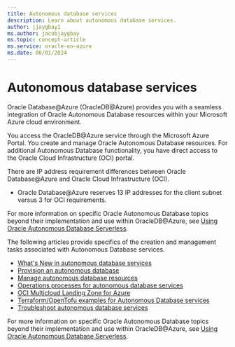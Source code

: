 ```yaml
---
title: Autonomous database services
description: Learn about autonomous database services.
author: jjaygbay1
ms.author: jacobjaygbay
ms.topic: concept-article
ms.service: oracle-on-azure
ms.date: 08/01/2024
---
```


# Autonomous database services

Oracle Database@Azure (OracleDB@Azure) provides you with a seamless integration of Oracle Autonomous Database resources within your Microsoft Azure cloud environment.

You access the OracleDB@Azure service through the Microsoft Azure Portal. You create and manage Oracle Autonomous Database resources. For additional Autonomous Database functionality, you have direct access to the Oracle Cloud Infrastructure (OCI) portal.

There are IP address requirement differences between Oracle Database@Azure and Oracle Cloud Infrastructure (OCI).
* Oracle Database@Azure reserves 13 IP addresses for the client subnet versus 3 for OCI requirements.

For more information on specific Oracle Autonomous Database topics beyond their implementation and use within OracleDB@Azure, see [Using Oracle Autonomous Database Serverless](https://docs.oracle.com/en/cloud/paas/autonomous-database/serverless/adbsb/index.html).

The following articles provide specifics of the creation and management tasks associated with Autonomous Database services.

* [What's New in autonomous database services](oracle-database-whats-new-autonomous-database-services.md)
* [Provision an autonomous database](oracle-database-provisioning-autonomous-database.md)
* [Manage autonomous database resources](provision-manage-oracle-resources.md)
* [Operations processes for autonomous database services](oracle-database-processes-autonomous-database-services.md)
* [OCI Multicloud Landing Zone for Azure](exadata-multicloud-landing-zone-azure-services.md)
* [Terraform/OpenTofu examples for Autonomous Database services](oracle-database-examples-autonomous-database-services.md)
* [Troubleshoot autonomous database services](oracle-database-troubleshoot-autonomous-database-services.md)

For more information on specific Oracle Autonomous Database topics beyond their implementation and use within OracleDB@Azure, see [Using Oracle Autonomous Database Serverless](https://docs.oracle.com/en/cloud/paas/autonomous-database/serverless/adbsb/index.html).